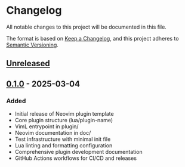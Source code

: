 # Changelog

All notable changes to this project will be documented in this file.

The format is based on [Keep a Changelog](https://keepachangelog.com/en/1.0.0/),
and this project adheres to [Semantic Versioning](https://semver.org/spec/v2.0.0.html).

## [Unreleased]

## [0.1.0] - 2025-03-04

### Added
- Initial release of Neovim plugin template
- Core plugin structure (lua/plugin-name)
- VimL entrypoint in plugin/
- Neovim documentation in doc/
- Test infrastructure with minimal init file
- Lua linting and formatting configuration
- Comprehensive plugin development documentation
- GitHub Actions workflows for CI/CD and releases

[Unreleased]: https://github.com/greggh/plugin-name/compare/v0.1.0...HEAD
[0.1.0]: https://github.com/greggh/plugin-name/releases/tag/v0.1.0
